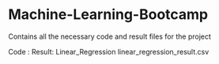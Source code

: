 # Machine-Learning-Bootcamp
Contains all the necessary code and result files for the project

Code :                    Result:
Linear_Regression         linear_regression_result.csv





